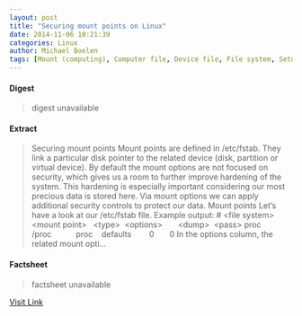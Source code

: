 ```yaml
---
layout: post
title: "Securing mount points on Linux"
date: 2014-11-06 10:21:39
categories: Linux
author: Michael Boelen
tags: [Mount (computing), Computer file, Device file, File system, Setuid, Disk partitioning, Computer engineering, Computer architecture, Software, Digital technology, Computers, Data, Storage software, Areas of computer science, Utility software, Computer data, Data management, Information technology management, Computing, System software, Operating system technology]
---
```



#### Digest
>digest unavailable

#### Extract
>Securing mount points Mount points are defined in /etc/fstab. They link a particular disk pointer to the related device (disk, partition or virtual device). By default the mount options are not focused on security, which gives us a room to further improve hardening of the system. This hardening is especially important considering our most precious data is stored here. Via mount options we can apply additional security controls to protect our data. Mount points Let&#8217;s have a look at our /etc/fstab file. Example output: # &lt;file system&gt; &lt;mount point&gt;   &lt;type&gt;  &lt;options&gt;       &lt;dump&gt;  &lt;pass&gt; proc            /proc           proc    defaults        0       0 In the options column, the related mount opti...

#### Factsheet
>factsheet unavailable

[Visit Link](http://linux-audit.com/securing-mount-points-on-linux/)


